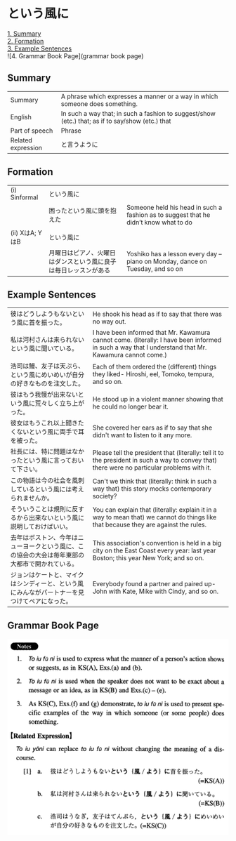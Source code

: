 # という風に

[1. Summary](#summary)<br>
[2. Formation](#formation)<br>
[3. Example Sentences](#example-sentences)<br>
![4. Grammar Book Page](grammar book page)<br>


## Summary

<table><tr>   <td>Summary</td>   <td>A phrase which expresses a manner or a way in which someone does something.</td></tr><tr>   <td>English</td>   <td>In such a way that; in such a fashion to suggest/show (etc.) that; as if to say/show (etc.) that</td></tr><tr>   <td>Part of speech</td>   <td>Phrase</td></tr><tr>   <td>Related expression</td>   <td>と言うように</td></tr></table>

## Formation

<table class="table"><tbody><tr class="tr head"><td class="td"><span class="numbers">(i)</span> <span class="bold">Sinformal</span></td><td class="td"><span class="concept">という風に</span></td><td class="td"></td></tr><tr class="tr"><td class="td"></td><td class="td"><span>困った</span><span class="concept">という風に</span><span>頭を抱えた</span></td><td class="td"><span>Someone held his head in such a fashion as to suggest that he didn’t know what to do</span></td></tr><tr class="tr head"><td class="td"><span class="numbers">(ii)</span> <span class="bold">XはA; YはB</span></td><td class="td"><span class="concept">という風に</span></td><td class="td"></td></tr><tr class="tr"><td class="td"></td><td class="td"><span>月曜日はピアノ、</span><span>火曜日はダンス<span class="concept">という風に</span>良子は毎日レッスンがある</span></td><td class="td"><span>Yoshiko has a lesson every day –piano on Monday, dance on Tuesday, and so on</span></td></tr></tbody></table>

## Example Sentences

<table><tr>   <td>彼はどうしようもないという風に首を振った。</td>   <td>He shook his head as if to say that there was no way out.</td></tr><tr>   <td>私は河村さんは来られないという風に聞いている。</td>   <td>I have been informed that Mr. Kawamura cannot come. (literally: I have been informed in such a way that I understand that Mr. Kawamura cannot come.)</td></tr><tr>   <td>浩司は鰻、友子は天ぷら、という風にめいめいが自分の好きなものを注文した。</td>   <td>Each of them ordered the (different) things they liked- Hiroshi, eel, Tomoko, tempura, and so on.</td></tr><tr>   <td>彼はもう我慢が出来ないという風に荒々しく立ち上がった。</td>   <td>He stood up in a violent manner showing that he could no longer bear it.</td></tr><tr>   <td>彼女はもうこれ以上聞きたくないという風に両手で耳を被った。</td>   <td>She covered her ears as if to say that she didn't want to listen to it any more.</td></tr><tr>   <td>社長には、特に問題はなかったという風に言っておいて下さい。</td>   <td>Please tell the president that (literally: tell it to the president in such a way to convey that) there were no particular problems with it.</td></tr><tr>   <td>この物語は今の社会を風刺しているという風には考えられませんか。</td>   <td>Can't we think that (literally: think in such a way that) this story mocks contemporary society?</td></tr><tr>   <td>そういうことは規則に反するから出来ないという風に説明しておけばいい。</td>   <td>You can explain that (literally: explain it in a way to mean that) we cannot do things like that because they are against the rules.</td></tr><tr>   <td>去年はボストン、今年はニューヨークという風に、この協会の大会は毎年東部の大都市で開かれている。</td>   <td>This association's convention is held in a big city on the East Coast every year: last year Boston; this year New York; and so on.</td></tr><tr>   <td>ジョンはケートと、マイクはシンディーと、という風にみんながパートナーを見つけてペアになった。</td>   <td>Everybody found a partner and paired up- John with Kate, Mike with Cindy, and so on.</td></tr></table>

## Grammar Book Page

![](../img/Intermediateという風に.png)

